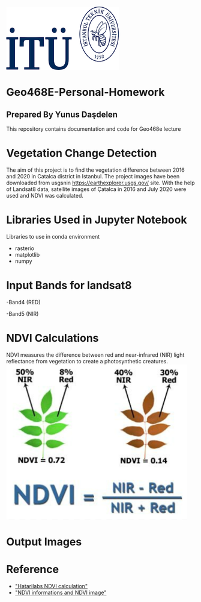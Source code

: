 ![ITU LOGO](https://github.com/yunusdasdelen/Geo468E-Personal-Homework/blob/main/Image%20for%20read%20me/ITU_logo.png)
# Geo468E-Personal-Homework          
## Prepared By Yunus Daşdelen

This repository contains documentation and code for Geo468e lecture

# Vegetation Change Detection

The aim of this project is to find the vegetation difference between 2016 and 2020 in Catalca district in Istanbul. The project images have been downloaded from usgsnin https://earthexplorer.usgs.gov/ site. With the help of Landsat8 data, satellite images of Çatalca in 2016 and July 2020 were used and NDVI was calculated.

# Libraries Used in Jupyter Notebook
Libraries to use in conda environment
- rasterio
- matplotlib
- numpy

# Input Bands for landsat8
-Band4 (RED)

-Band5 (NIR)

# NDVI Calculations
NDVI measures the difference between red and near-infrared (NIR) light reflectance from vegetation to create a photosynthetic creatures.
![NDVI calculation](https://github.com/yunusdasdelen/Geo468E-Personal-Homework/blob/main/Image%20for%20read%20me/ndvi.PNG)

# Output Images

# Reference
- ["Hatarilabs NDVI calculation"](https://www.hatarilabs.com/ih-en/ndvi-calculation-from-landsat8-images-with-python-3-and-rasterio-tutorial)
- ["NDVI informations and NDVI image"](https://earthobservatory.nasa.gov/features/MeasuringVegetation/measuring_vegetation_2.php)




